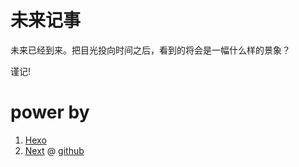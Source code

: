 # 未来记事

未来已经到来。把目光投向时间之后，看到的将会是一幅什么样的景象？

谨记!

# power by 

1. [Hexo](https://hexo.io/)
2. [Next](http://notes.iissnan.com) @ [github](https://github.com/iissnan/hexo-theme-next)
